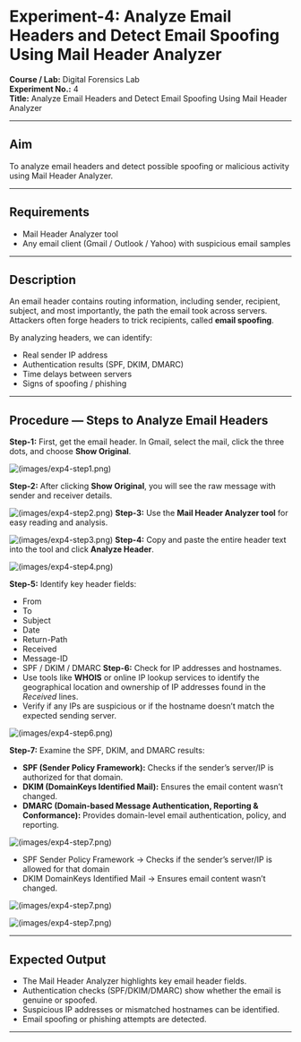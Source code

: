 # Experiment-4: Analyze Email Headers and Detect Email Spoofing Using Mail Header Analyzer

**Course / Lab:** Digital Forensics Lab  
**Experiment No.:** 4  
**Title:** Analyze Email Headers and Detect Email Spoofing Using Mail Header Analyzer  


---

## Aim
To analyze email headers and detect possible spoofing or malicious activity using Mail Header Analyzer.

---

## Requirements
- Mail Header Analyzer tool  
- Any email client (Gmail / Outlook / Yahoo) with suspicious email samples  

---

## Description
An email header contains routing information, including sender, recipient, subject, and most importantly, the path the email took across servers.  
Attackers often forge headers to trick recipients, called **email spoofing**.  

By analyzing headers, we can identify:  
- Real sender IP address  
- Authentication results (SPF, DKIM, DMARC)  
- Time delays between servers  
- Signs of spoofing / phishing  

---

## Procedure — Steps to Analyze Email Headers

**Step-1:** First, get the email header. In Gmail, select the mail, click the three dots, and choose **Show Original**.  


![(images/exp4-step1.png)](https://github.com/dhanushmurali27-creator/Digital-Forensic-Lab-Exercises/blob/a6e996ee76bdc74e313a3851abb00567431b0967/images/Screenshot%202025-09-01%20210147.png)

**Step-2:** After clicking **Show Original**, you will see the raw message with sender and receiver details.  

![(images/exp4-step2.png)](https://github.com/dhanushmurali27-creator/Digital-Forensic-Lab-Exercises/blob/a6e996ee76bdc74e313a3851abb00567431b0967/images/Screenshot%202025-09-01%20210445.png)
**Step-3:** Use the **Mail Header Analyzer tool** for easy reading and analysis.  

![(images/exp4-step3.png)](https://github.com/dhanushmurali27-creator/Digital-Forensic-Lab-Exercises/blob/a6e996ee76bdc74e313a3851abb00567431b0967/images/Screenshot%202025-09-01%20210516.png)
**Step-4:** Copy and paste the entire header text into the tool and click **Analyze Header**.  


![(images/exp4-step4.png)](https://github.com/baddiputi/Digital-Forensic-Lab-Exercises/blob/9fbbaf3e036c541c5ecf03ce8b980e220c3d37a3/images/WhatsApp%20Image%202025-09-01%20at%2012.27.46.jpeg)

**Step-5:** Identify key header fields:  
- From  
- To  
- Subject  
- Date  
- Return-Path  
- Received  
- Message-ID  
- SPF / DKIM / DMARC
**Step-6:** Check for IP addresses and hostnames.  
- Use tools like **WHOIS** or online IP lookup services to identify the geographical location and ownership of IP addresses found in the *Received* lines.  
- Verify if any IPs are suspicious or if the hostname doesn’t match the expected sending server.

![(images/exp4-step6.png)](https://github.com/dhanushmurali27-creator/Digital-Forensic-Lab-Exercises/blob/a6e996ee76bdc74e313a3851abb00567431b0967/images/Screenshot%202025-09-01%20210645.png)

**Step-7:** Examine the SPF, DKIM, and DMARC results:  
- **SPF (Sender Policy Framework):** Checks if the sender’s server/IP is authorized for that domain.  
- **DKIM (DomainKeys Identified Mail):** Ensures the email content wasn’t changed.  
- **DMARC (Domain-based Message Authentication, Reporting & Conformance):** Provides domain-level email authentication, policy, and reporting.

  
![(images/exp4-step7.png)](https://github.com/dhanushmurali27-creator/Digital-Forensic-Lab-Exercises/blob/a6e996ee76bdc74e313a3851abb00567431b0967/images/Screenshot%202025-09-01%20210634.png)


- SPF Sender Policy Framework → Checks if the sender’s server/IP is allowed for that
domain
- DKIM DomainKeys Identified Mail → Ensures email content wasn’t changed.

![(images/exp4-step7.png)](https://github.com/dhanushmurali27-creator/Digital-Forensic-Lab-Exercises/blob/a6e996ee76bdc74e313a3851abb00567431b0967/images/Screenshot%202025-09-01%20210708.png)

![(images/exp4-step7.png)](https://github.com/dhanushmurali27-creator/Digital-Forensic-Lab-Exercises/blob/a6e996ee76bdc74e313a3851abb00567431b0967/images/Screenshot%202025-09-01%20210728.png)

---

## Expected Output
- The Mail Header Analyzer highlights key email header fields.  
- Authentication checks (SPF/DKIM/DMARC) show whether the email is genuine or spoofed.  
- Suspicious IP addresses or mismatched hostnames can be identified.  
- Email spoofing or phishing attempts are detected.  

---
